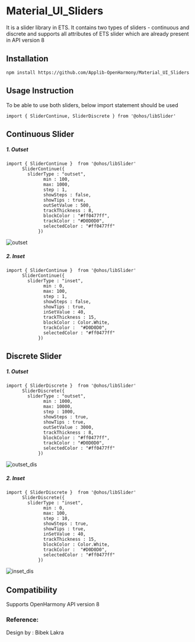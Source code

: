 # Material_UI_Sliders

It is a slider library in ETS. It contains two types of sliders - continuous and discrete and supports all attributes of ETS slider which are already present in API version 8

## Installation

```ets 
npm install https://github.com/Applib-OpenHarmony/Material_UI_Sliders
```

## Usage Instruction

To be able to use both sliders, below import statement should be used
```ets
import { SliderContinue, SliderDiscrete } from '@ohos/libSlider'
```

## Continuous Slider

##### 1. Outset
```ets
import { SliderContinue }  from '@ohos/libSlider'
      SliderContinue({
        sliderType : "outset",
              min : 100,
              max: 1000,
              step : 1,
              showSteps : false,
              showTips : true,
              outSetValue : 500,
              trackThickness : 8,
              blockColor : "#ff0477ff",
              trackColor : "#D0D0D0",
              selectedColor : "#ff0477ff"
            })
```
![outset](https://github.com/BibekLakra91/Material_UI_Sliders/blob/main/screenshot/outsetSlider.png)

##### 2. Inset
```ets
import { SliderContinue }  from '@ohos/libSlider'
      SliderContinue({
        sliderType : "inset",
              min : 0,
              max: 100,
              step : 1,
              showSteps : false,
              showTips : true,
              inSetValue : 40,
              trackThickness : 15,
              blockColor : Color.White,
              trackColor :  "#D0D0D0",
              selectedColor : "#ff0477ff"
            })
```

## Discrete Slider

##### 1. Outset
```ets
import { SliderDiscrete }  from '@ohos/libSlider'
      SliderDiscrete({
        sliderType : "outset",
              min : 1000,
              max: 10000,
              step : 1000,
              showSteps : true,
              showTips : true,
              outSetValue : 3000,
              trackThickness : 8,
              blockColor : "#ff0477ff",
              trackColor : "#D0D0D0",
              selectedColor : "#ff0477ff"
            })            
```
![outset_dis](https://github.com/BibekLakra91/Material_UI_Sliders/blob/main/screenshot/outsetSlider_dis.png)
      

##### 2. Inset
```ets
import { SliderDiscrete }  from '@ohos/libSlider'
      SliderDiscrete({
        sliderType : "inset",
              min : 0,
              max: 100,
              step : 10,
              showSteps : true,
              showTips : true,
              inSetValue : 40,
              trackThickness : 15,
              blockColor : Color.White,
              trackColor :  "#D0D0D0",
              selectedColor : "#ff0477ff"
            })
```
![inset_dis](https://github.com/BibekLakra91/Material_UI_Sliders/blob/main/screenshot/insetSlider_dis.png)
      

## Compatibility
Supports OpenHarmony API version 8

### Reference:
Design by : Bibek Lakra
